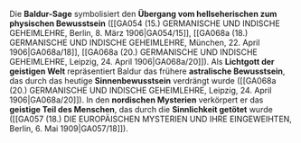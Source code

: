 
Die **Baldur-Sage** symbolisiert den **Übergang vom hellseherischen zum physischen Bewusstsein** ([[GA054 (15.) GERMANISCHE UND INDISCHE GEHEIMLEHRE, Berlin, 8. März 1906|GA054/15]], [[GA068a (18.) GERMANISCHE UND INDISCHE GEHEIMLEHRE, München, 22. April 1906|GA068a/18]], [[GA068a (20.) GERMANISCHE UND INDISCHE GEHEIMLEHRE, Leipzig, 24. April 1906|GA068a/20]]). Als **Lichtgott der geistigen Welt** repräsentiert Baldur das frühere **astralische Bewusstsein**, das durch das heutige **Sinnenbewusstsein** verdrängt wurde ([[GA068a (20.) GERMANISCHE UND INDISCHE GEHEIMLEHRE, Leipzig, 24. April 1906|GA068a/20]]). In den **nordischen Mysterien** verkörpert er das **geistige Teil des Menschen**, das durch die **Sinnlichkeit getötet** wurde ([[GA057 (18.) DIE EUROPÄISCHEN MYSTERIEN UND IHRE EINGEWEIHTEN, Berlin, 6. Mai 1909|GA057/18]]).

